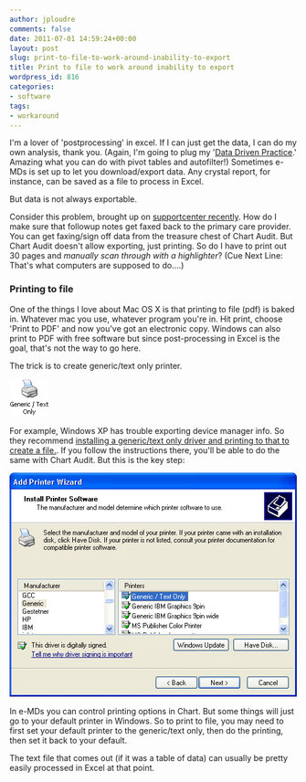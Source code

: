```yaml
---
author: jploudre
comments: false
date: 2011-07-01 14:59:24+00:00
layout: post
slug: print-to-file-to-work-around-inability-to-export
title: Print to file to work around inability to export
wordpress_id: 816
categories:
- software
tags:
- workaround
---
```


I'm a lover of 'postprocessing' in excel. If I can just get the data, I can do my own analysis, thank you. (Again, I'm going to plug my '[Data Driven Practice](/2011/data-driven-practice/).' Amazing what you can do with pivot tables and autofilter!) Sometimes e-MDs is set up to let you download/export data. Any crystal report, for instance, can be saved as a file to process in Excel. 

But data is not always exportable.
 
Consider this problem, brought up on [supportcenter recently](https://supportcenter.e-mds.com/ics/forum/Client/Common/ContentView.aspx?contentID=106028). How do I make sure that followup notes get faxed back to the primary care provider. You can get faxing/sign off data from the treasure chest of Chart Audit. But Chart Audit doesn't allow exporting, just printing. So do I have to print out 30 pages and *manually scan through with a highlighter*? (Cue Next Line: That's what computers are supposed to do....)

### Printing to file

One of the things I love about Mac OS X is that printing to file (pdf) is baked in. Whatever mac you use, whatever program you're in. Hit print, choose 'Print to PDF' and now you've got an electronic copy. Windows can also print to PDF with free software but since post-processing in Excel is the goal, that's not the way to go here.

The trick is to create generic/text only printer. 

![](/files/2011/07/Generic_Text_Only_Icon.png)

For example, Windows XP has trouble exporting device manager info. So they recommend [installing a generic/text only driver and printing to that to create a file.](http://support.microsoft.com/kb/127156). If you follow the instructions there, you'll be able to do the same with Chart Audit. But this is the  key step:

[![](/files/2011/07/Generic-Text-Only-Driver-Selection.png)](/files/2011/07/Generic-Text-Only-Driver-Selection.png)

In e-MDs you can control printing options in Chart. But some things will just go to your default printer in Windows. So to print to file, you may need to first set your default printer to the generic/text only, then do the printing, then set it back to your default.

The text file that comes out (if it was a table of data) can usually be pretty easily processed in Excel at that point.
